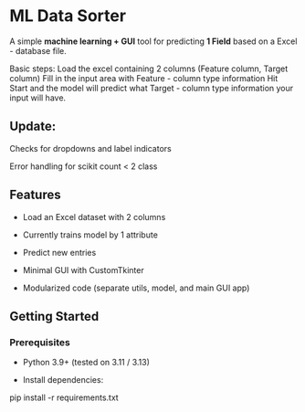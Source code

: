 # ML Data Sorter

A simple **machine learning + GUI** tool for predicting **1 Field** based on a Excel - database file.

Basic steps: Load the excel containing 2 columns (Feature column, Target column) Fill in the input area with Feature - column type information Hit Start and the model will predict what Target - column type information your input will have.

## Update:
Checks for dropdowns and label indicators

Error handling for scikit count < 2 class

## Features

- Load an Excel dataset with 2 columns

- Currently trains model by 1 attribute

- Predict new entries

- Minimal GUI with CustomTkinter

- Modularized code (separate utils, model, and main GUI app)

## Getting Started

### Prerequisites

- Python 3.9+ (tested on 3.11 / 3.13)

- Install dependencies:


pip install -r requirements.txt


